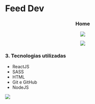 # Feed Dev

<h3 align="center">Home</h3>
<p align="center"><img src="https://media.giphy.com/media/hKA0T1bHLiPRwYxYKc/giphy.gif"/></p>
<p align="center"><img src="https://media.giphy.com/media/UuCCiIjvihYfDHT6Fh/giphy.gif"/></p>

<h3>3. Tecnologias utilizadas</h3>
<ul>
<li>ReactJS</li>
<li>SASS</li>
<li>HTML</li>
<li>Git e GitHub</li>
<li>NodeJS</li>
</ul>

[<img src="https://img.shields.io/badge/linkedin-%230077B5.svg?&style=for-the-badge&logo=linkedin&logoColor=white" />](https://www.linkedin.com/in/nayane-menezes-dev-eng/)